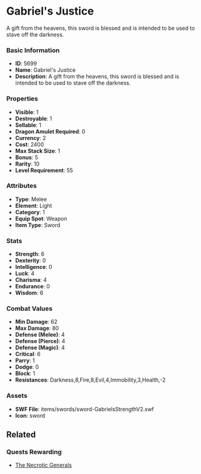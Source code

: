 # Gabriel's Justice

A gift from the heavens, this sword is blessed and is intended to be used to stave off the darkness.

### Basic Information

- **ID**: 5699
- **Name**: Gabriel&#039;s Justice
- **Description**: A gift from the heavens, this sword is blessed and is intended to be used to stave off the darkness.

### Properties

- **Visible**: 1
- **Destroyable**: 1
- **Sellable**: 1
- **Dragon Amulet Required**: 0
- **Currency**: 2
- **Cost**: 2400
- **Max Stack Size**: 1
- **Bonus**: 5
- **Rarity**: 10
- **Level Requirement**: 55

### Attributes

- **Type**: Melee
- **Element**: Light
- **Category**: 1
- **Equip Spot**: Weapon
- **Item Type**: Sword

### Stats

- **Strength**: 6
- **Dexterity**: 0
- **Intelligence**: 0
- **Luck**: 4
- **Charisma**: 4
- **Endurance**: 0
- **Wisdom**: 6

### Combat Values

- **Min Damage**: 62
- **Max Damage**: 80
- **Defense (Melee)**: 4
- **Defense (Pierce)**: 4
- **Defense (Magic)**: 4
- **Critical**: 6
- **Parry**: 1
- **Dodge**: 0
- **Block**: 1
- **Resistances**: Darkness,8,Fire,8,Evil,4,Immobility,3,Health,-2

### Assets

- **SWF File**: items/swords/sword-GabrielsStrengthV2.swf
- **Icon**: sword

## Related

### Quests Rewarding

- [The Necrotic Generals](../quests/798-the-necrotic-generals.md)

